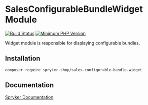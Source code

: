 # SalesConfigurableBundleWidget Module
[![Build Status](https://travis-ci.org/spryker-shop/sales-configurable-bundle-widget.svg)](https://travis-ci.org/spryker-shop/sales-configurable-bundle-widget)
[![Minimum PHP Version](https://img.shields.io/badge/php-%3E%3D%207.3-8892BF.svg)](https://php.net/)

Widget module is responsible for displaying configurable bundles.

## Installation

```
composer require spryker-shop/sales-configurable-bundle-widget
```

## Documentation

[Spryker Documentation](https://academy.spryker.com/developing_with_spryker/module_guide/modules.html)

